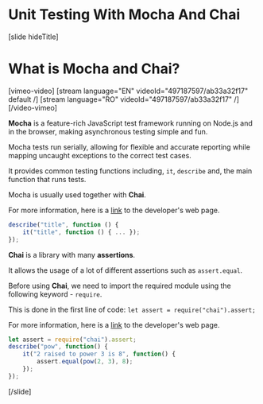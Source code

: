 # Unit Testing With Mocha And Chai

[slide hideTitle]

# What is Mocha and Chai?

[vimeo-video]
[stream language="EN" videoId="497187597/ab33a32f17" default /]
[stream language="RO" videoId="497187597/ab33a32f17"  /]
[/video-vimeo]


**Mocha** is a feature-rich JavaScript test framework running on Node.js and in the browser, making asynchronous testing simple and fun. 

Mocha tests run serially, allowing for flexible and accurate reporting while mapping uncaught exceptions to the correct test cases.

It provides common testing functions including, `it`, `describe` and, the main function that runs tests.

Mocha is usually used together with **Chai**.

For more information, here is a [link](https://mochajs.org/) to the developer's web page.

```js
describe("title", function () {
    it("title", function () { ... });
});
```

**Chai** is a library with many **assertions**.

It allows the usage of a lot of different assertions such as `assert.equal`.

Before using **Chai**, we need to import the required module using the following keyword - `require`.

This is done in the first line of code: `let assert = require("chai").assert;`

For more information, here is a [link](https://www.chaijs.com/api/) to the developer's web page.

```js
let assert = require("chai").assert;
describe("pow", function() {
    it("2 raised to power 3 is 8", function() {
        assert.equal(pow(2, 3), 8);
    });
});
```

[/slide]